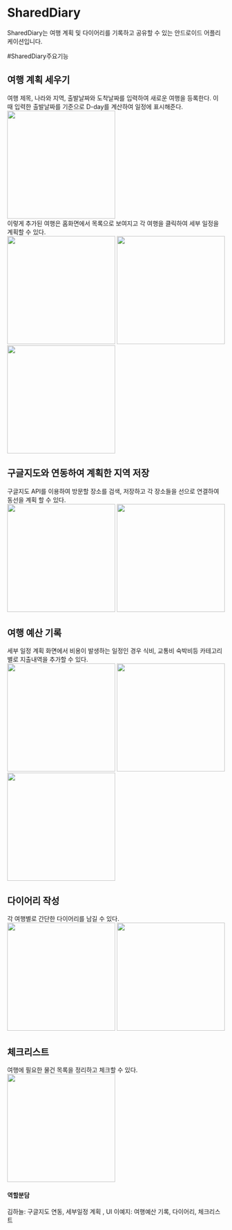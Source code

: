 # SharedDiary
SharedDiary는 여행 계획 및 다이어리를 기록하고 공유할 수 있는 안드로이드 어플리케이션입니다.

#SharedDiary주요기능

## 여행 계획 세우기
여행 제목, 나라와 지역, 출발날짜와 도착날짜를 입력하여 새로운 여행을 등록한다. 이 때 입력한 출발날짜를 기준으로 D-day를 계산하여 일정에 표시해준다.
<br>
<img src="/image/travel1.png" width="250px" heigth="510px">
<br>
이렇게 추가된 여행은 홈화면에서 목록으로 보여지고 각 여행을 클릭하여 세부 일정을 계획할 수 있다.
<br>
<img src="/image/home.png" width="250px" heigth="510px">
<img src="/image/travel2.png" width="250px" heigth="510px">
<img src="/image/travel3.png" width="250px" heigth="510px">


## 구글지도와 연동하여 계획한 지역 저장
구글지도 API를 이용하여 방문할 장소를 검색, 저장하고 각 장소들을 선으로 연결하여 동선을 계획 할 수 있다.
<br>
<img src="/image/map1.png" width="250px" heigth="510px">
<img src="/image/map2.png" width="250px" heigth="510px">


## 여행 예산 기록
세부 일정 계획 화면에서 비용이 발생하는 일정인 경우 식비, 교통비 숙박비등 카테고리별로 지출내역을 추가할 수 있다.
<br>
<img src="/image/travel3.png" width="250px" heigth="510px">
<img src="/image/cost2.png" width="250px" heigth="510px">
<img src="/image/cost3.png" width="250px" heigth="510px">


## 다이어리 작성
각 여행별로 간단한 다이어리를 남길 수 있다.
<br>
<img src="/image/diary1.png" width="250px" heigth="510px">
<img src="/image/diary2.png" width="250px" heigth="510px">


## 체크리스트
여행에 필요한 물건 목록을 정리하고 체크할 수 있다.
<br>
<img src="/image/check.png" width="250px" heigth="510px">

#### 역할분담
김하늘: 구글지도 연동, 세부일정 계획 , UI
이예지: 여행예산 기록, 다이어리, 체크리스트
